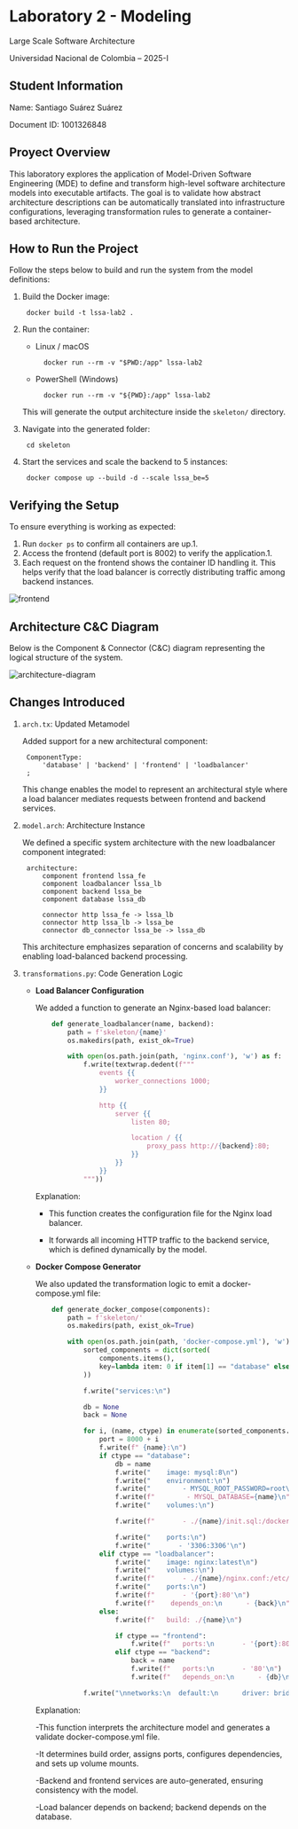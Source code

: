 # Laboratory 2 - Modeling

Large Scale Software Architecture

Universidad Nacional de Colombia – 2025-I

## Student Information

Name: Santiago Suárez Suárez

Document ID: 1001326848

## Proyect Overview

This laboratory explores the application of Model-Driven Software Engineering (MDE) to define and transform high-level software architecture models into executable artifacts. The goal is to validate how abstract architecture descriptions can be automatically translated into infrastructure configurations, leveraging transformation rules to generate a container-based architecture.

## How to Run the Project

Follow the steps below to build and run the system from the model definitions:

1. Build the Docker image:

        docker build -t lssa-lab2 .

2. Run the container:

    - Linux / macOS

            docker run --rm -v "$PWD:/app" lssa-lab2

    - PowerShell (Windows)

            docker run --rm -v "${PWD}:/app" lssa-lab2

    This will generate the output architecture inside the `skeleton/` directory.

3. Navigate into the generated folder:

        cd skeleton

4. Start the services and scale the backend to 5 instances:

        docker compose up --build -d --scale lssa_be=5

## Verifying the Setup

To ensure everything is working as expected:

1. Run `docker ps` to confirm all containers are up.1.
2. Access the frontend (default port is 8002) to verify the application.1.
3. Each request on the frontend shows the container ID handling it. This helps verify that the load balancer is correctly distributing traffic among backend instances.

![frontend](assets/frontend.png)

## Architecture C&C Diagram

Below is the Component & Connector (C&C) diagram representing the logical structure of the system.

![architecture-diagram](assets/c-c.png)

## Changes Introduced

1. `arch.tx`: Updated Metamodel

    Added support for a new architectural component:

        ComponentType:
            'database' | 'backend' | 'frontend' | 'loadbalancer'
        ;

    This change enables the model to represent an architectural style where a load balancer mediates requests between frontend and backend services.

2. `model.arch`: Architecture Instance

    We defined a specific system architecture with the new loadbalancer component integrated:

        architecture:
            component frontend lssa_fe
            component loadbalancer lssa_lb
            component backend lssa_be
            component database lssa_db

            connector http lssa_fe -> lssa_lb
            connector http lssa_lb -> lssa_be
            connector db_connector lssa_be -> lssa_db

    This architecture emphasizes separation of concerns and scalability by enabling load-balanced backend processing.

3. `transformations.py`: Code Generation Logic

    - **Load Balancer Configuration**

        We added a function to generate an Nginx-based load balancer:

        ```python
            def generate_loadbalancer(name, backend):
                path = f'skeleton/{name}'
                os.makedirs(path, exist_ok=True)

                with open(os.path.join(path, 'nginx.conf'), 'w') as f:
                    f.write(textwrap.dedent(f"""
                        events {{
                            worker_connections 1000;
                        }}

                        http {{
                            server {{
                                listen 80;

                                location / {{
                                    proxy_pass http://{backend}:80;
                                }}
                            }}
                        }}
                    """))
        ```
        Explanation:

        - This function creates the configuration file for the Nginx load balancer.

        - It forwards all incoming HTTP traffic to the backend service, which is defined dynamically by the model.

    - **Docker Compose Generator**

        We also updated the transformation logic to emit a docker-compose.yml file:

        ```python
            def generate_docker_compose(components):
                path = f'skeleton/'
                os.makedirs(path, exist_ok=True)

                with open(os.path.join(path, 'docker-compose.yml'), 'w') as f:
                    sorted_components = dict(sorted(
                        components.items(),
                        key=lambda item: 0 if item[1] == "database" else 1 if item[1] == "backend" else 2
                    ))

                    f.write("services:\n")

                    db = None
                    back = None

                    for i, (name, ctype) in enumerate(sorted_components.items()):
                        port = 8000 + i
                        f.write(f" {name}:\n")
                        if ctype == "database":
                            db = name
                            f.write("    image: mysql:8\n")
                            f.write("    environment:\n")
                            f.write("        - MYSQL_ROOT_PASSWORD=root\n")
                            f.write(f"        - MYSQL_DATABASE={name}\n")
                            f.write("    volumes:\n")

                            f.write(f"       - ./{name}/init.sql:/docker-entrypoint-initdb.d/init.sql\n")

                            f.write("    ports:\n")
                            f.write("       - '3306:3306'\n")
                        elif ctype == "loadbalancer":
                            f.write("    image: nginx:latest\n")
                            f.write("    volumes:\n")
                            f.write(f"       - ./{name}/nginx.conf:/etc/nginx/nginx.conf:ro\n")
                            f.write("    ports:\n")
                            f.write(f"       - '{port}:80'\n")
                            f.write(f"    depends_on:\n      - {back}\n")
                        else:
                            f.write(f"   build: ./{name}\n")

                            if ctype == "frontend":
                                f.write(f"   ports:\n       - '{port}:80'\n")
                            elif ctype == "backend":
                                back = name
                                f.write(f"   ports:\n       - '80'\n")
                                f.write(f"   depends_on:\n      - {db}\n")

                    f.write("\nnetworks:\n  default:\n      driver: bridge\n")
        ```

        Explanation:

        -This function interprets the architecture model and generates a validate docker-compose.yml file.

        -It determines build order, assigns ports, configures dependencies, and sets up volume mounts.

        -Backend and frontend services are auto-generated, ensuring consistency with the model.

        -Load balancer depends on backend; backend depends on the database.
